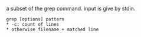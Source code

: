 a subset of the grep command.
input is give by stdin.

```
grep [options] pattern
* -c: count of lines
* otherwise filename + matched line
```
